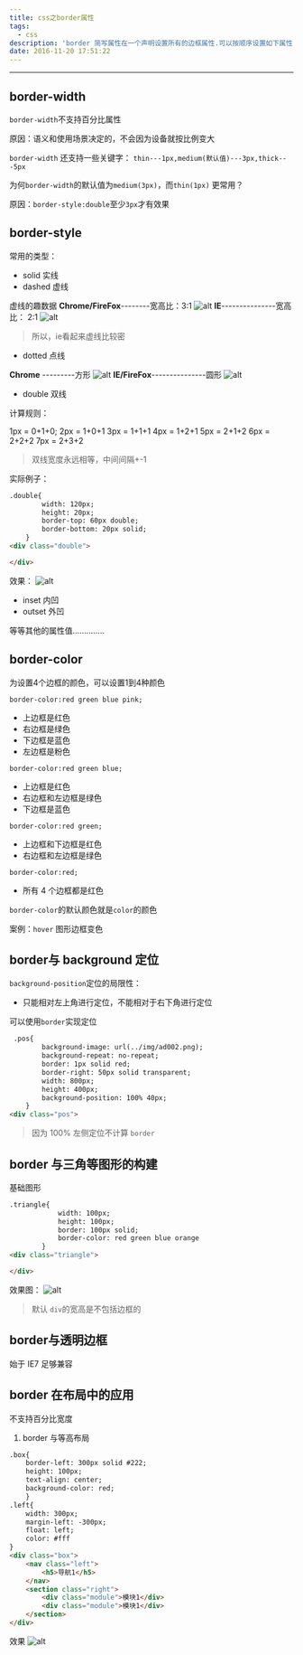 ```yaml
---
title: css之border属性
tags:
  - css
description: 'border 简写属性在一个声明设置所有的边框属性.可以按顺序设置如下属性：border-width,border-style,border-color'
date: 2016-11-20 17:51:22
---
```



---------------------------------

## border-width

`border-width`不支持百分比属性

原因：语义和使用场景决定的，不会因为设备就按比例变大

`border-width` 还支持一些关键字：
`thin---1px,medium(默认值)---3px,thick---5px`

为何`border-width`的默认值为`medium(3px)`，而`thin(1px)` 更常用？

原因：`border-style:double`至少`3px`才有效果

## border-style

常用的类型：

* solid 实线
* dashed 虚线

虚线的趣数据
**Chrome/FireFox**--------宽高比：3:1
![alt](/images/css之border属性/border-style-dashed.png)
**IE**---------------宽高比： 2:1
![alt](/images/css之border属性/border-style-dashed-ie.png)

>所以，ie看起来虚线比较密

* dotted 点线

**Chrome** ---------方形
![alt](/images/css之border属性/border-style-dotted.png)
**IE/FireFox**---------------圆形
![alt](/images/css之border属性/border-style-dotted-ie.png)

* double 双线

计算规则：

1px = 0+1+0;
2px = 1+0+1
3px = 1+1+1
4px = 1+2+1
5px = 2+1+2
6px = 2+2+2
7px = 2+3+2

>双线宽度永远相等，中间间隔+-1

实际例子：
```html
.double{
		width: 120px;
		height: 20px;
		border-top: 60px double;
		border-bottom: 20px solid;
	}
<div class="double">

</div>
```
效果：
![alt](/images/css之border属性/border-style-double.png)

* inset 内凹
* outset 外凹

等等其他的属性值..............

## border-color

为设置4个边框的颜色，可以设置1到4种颜色

`border-color:red green blue pink;`

* 上边框是红色
* 右边框是绿色
* 下边框是蓝色
* 左边框是粉色

`border-color:red green blue;`

* 上边框是红色
* 右边框和左边框是绿色
* 下边框是蓝色

`border-color:red green;`

* 上边框和下边框是红色
* 右边框和左边框是绿色

`border-color:red;`

* 所有 4 个边框都是红色

`border-color`的默认颜色就是`color`的颜色

案例：`hover` 图形边框变色


##  border与 background 定位

`background-position`定位的局限性：

* 只能相对左上角进行定位，不能相对于右下角进行定位

可以使用`border`实现定位

```html
 .pos{
		background-image: url(../img/ad002.png);
		background-repeat: no-repeat;
		border: 1px solid red;
		border-right: 50px solid transparent;
		width: 800px;
		height: 400px;
		background-position: 100% 40px;
	}
<div class="pos">
```

>因为 100% 左侧定位不计算 `border`

## border 与三角等图形的构建

基础图形

```html
.triangle{
            width: 100px;
            height: 100px;
            border: 100px solid;
            border-color: red green blue orange
        }
<div class="triangle">

</div>		
```

效果图：
![alt](/images/css之border属性/border-triangle.png)

>默认 `div`的宽高是不包括边框的


##  border与透明边框

始于 IE7 足够兼容


## border 在布局中的应用

不支持百分比宽度

1. border 与等高布局

```html
.box{
	border-left: 300px solid #222;
	height: 100px;
	text-align: center;
	background-color: red;
	}
.left{
	width: 300px;
	margin-left: -300px;
	float: left;
	color: #fff
}
<div class="box">
	<nav class="left">
		<h5>导航1</h5>
	</nav>
	<section class="right">
		<div class="module">模块1</div>
		<div class="module">模块1</div>
	</section>
</div>
```
效果
![alt](/images/css之border属性/border-equal-height.png)



